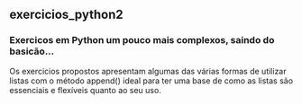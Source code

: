 ## exercicios_python2
### Exercicos em Python um pouco mais complexos, saindo do basicão...

Os exercicios propostos apresentam algumas das várias formas de utilizar listas com o método append()
ideal para ter uma base de como as listas são essenciais e flexíveis quanto ao seu uso.
